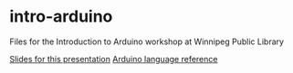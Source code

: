 # intro-arduino
Files for the Introduction to Arduino workshop at Winnipeg Public Library

[Slides for this presentation](https://docs.google.com/presentation/d/1YHl-TrTbHp6pmhTUYHdbSzjinsbSHiaBcD-t3p3SLC0/edit#slide=id.g9fd94b5a4_0_137)
[Arduino language reference](https://www.arduino.cc/en/Reference/HomePage)
